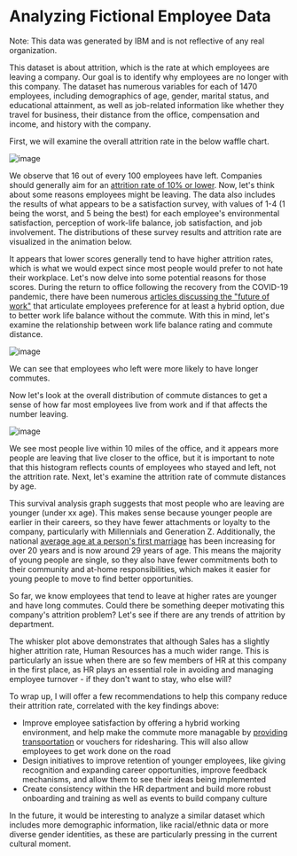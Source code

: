 # Analyzing Fictional Employee Data

Note: This data was generated by IBM and is not reflective of any real organization.

This dataset is about attrition, which is the rate at which employees are leaving a company. Our goal is to identify why employees are no longer with this company.
The dataset has numerous variables for each of 1470 employees, including demographics of age, gender, marital status, and educational attainment, as well as job-related information like whether they travel for business, their distance from the office, compensation and income, and history with the company. 

First, we will examine the overall attrition rate in the below waffle chart.

![image](https://user-images.githubusercontent.com/89811204/204155996-3b67e3bd-e5bd-4700-9a64-9f6594e926ad.png)

We observe that 16 out of every 100 employees have left. Companies should generally aim for an [attrition rate of 10% or lower](https://insightglobal.com/blog/employee-attrition-rate-how-to-calculate-improve/). Now, let's think about some reasons employees might be leaving. 
The data also includes the results of what appears to be a satisfaction survey, with values of 1-4 (1 being the worst, and 5 being the best) for each employee's environmental satisfaction, perception of work-life balance, job satisfaction, and job involvement. The distributions of these survey results and attrition rate are visualized in the animation below.

It appears that lower scores generally tend to have higher attrition rates, which is what we would expect since most people would prefer to not hate their workplace. Let's now delve into some potential reasons for those scores. During the return to office following the recovery from the COVID-19 pandemic, there have been numerous [articles discussing the "future of work"](https://doi-org.ezproxy.rice.edu/10.1080/13678868.2022.2047380) that articulate employees preference for at least a hybrid option, due to better work life balance without the commute. With this in mind, let's examine the relationship between work life balance rating and commute distance. 

![image](https://user-images.githubusercontent.com/89811204/204156124-f3789212-6a36-4268-bcba-c0b35518a16d.png)

We can see that employees who left were more likely to have longer commutes. 

Now let's look at the overall distribution of commute distances to get a sense of how far most employees live from work and if that affects the number leaving.

![image](https://user-images.githubusercontent.com/89811204/204156175-1b918c87-f7dc-4534-b7dc-803084edce2f.png)

We see most people live within 10 miles of the office, and it appears more people are leaving that live closer to the office, but it is important to note that this histogram reflects counts of employees who stayed and left, not the attrition rate. Next, let's examine the attrition rate of commute distances by age.

This survival analysis graph suggests that most people who are leaving are younger (under xx age). This makes sense because younger people are earlier in their careers, so they have fewer attachments or loyalty to the company, particularly with Millennials and Generation Z. 
Additionally, the national [average age at a person's first marriage](https://www.census.gov/content/dam/Census/library/visualizations/time-series/demo/families-and-households/ms-2.pdf) has been increasing for over 20 years and is now around 29 years of age. This means the majority of young people are single, so they also have fewer commitments both to their community and at-home responsibilities, which makes it easier for young people to move to find better opportunities. 

So far, we know employees that tend to leave at higher rates are younger and have long commutes. Could there be something deeper motivating this company's attrition problem? Let's see if there are any trends of attrition by department.

The whisker plot above demonstrates that although Sales has a slightly higher attrition rate, Human Resources has a much wider range. This is particularly an issue when there are so few members of HR at this company in the first place, as HR plays an essential role in avoiding and managing employee turnover - if they don't want to stay, who else will?

To wrap up, I will offer a few recommendations to help this company reduce their attrition rate, correlated with the key findings above:
- Improve employee satisfaction by offering a hybrid working environment, and help make the commute more managable by [providing transportation](https://www.sciencetimes.com/articles/38186/20220613/inside-googles-bus-fleet-a-tour-of-the-companys-transportation-options.htm#:~:text=These%20shuttle%20buses%20are%20equipped,cities%20the%20shuttle%20travels%20through.) or vouchers for ridesharing. This will also allow employees to get work done on the road
- Design initiatives to improve retention of younger employees, like giving recognition and expanding career opportunities, improve feedback mechanisms, and allow them to see their ideas being implemented
- Create consistency within the HR department and build more robust onboarding and training as well as events to build company culture

In the future, it would be interesting to analyze a similar dataset which includes more demographic information, like racial/ethnic data or more diverse gender identities, as these are particularly pressing in the current cultural moment. 
